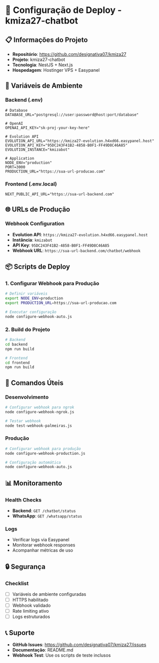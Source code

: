 # 🚀 Configuração de Deploy - kmiza27-chatbot

## 📋 Informações do Projeto

- **Repositório**: https://github.com/designativa07/kmiza27
- **Projeto**: kmiza27-chatbot
- **Tecnologia**: NestJS + Next.js
- **Hospedagem**: Hostinger VPS + Easypanel

## 🔧 Variáveis de Ambiente

### Backend (.env)
```env
# Database
DATABASE_URL="postgresql://user:password@host:port/database"

# OpenAI
OPENAI_API_KEY="sk-proj-your-key-here"

# Evolution API
EVOLUTION_API_URL="https://kmiza27-evolution.h4xd66.easypanel.host"
EVOLUTION_API_KEY="95DC243F41B2-4858-B0F1-FF49D8C46A85"
EVOLUTION_INSTANCE="kmizabot"

# Application
NODE_ENV="production"
PORT=3000
PRODUCTION_URL="https://sua-url-producao.com"
```

### Frontend (.env.local)
```env
NEXT_PUBLIC_API_URL="https://sua-url-backend.com"
```

## 🌐 URLs de Produção

### Webhook Configuration
- **Evolution API**: `https://kmiza27-evolution.h4xd66.easypanel.host`
- **Instância**: `kmizabot`
- **API Key**: `95DC243F41B2-4858-B0F1-FF49D8C46A85`
- **Webhook URL**: `https://sua-url-backend.com/chatbot/webhook`

## 📦 Scripts de Deploy

### 1. Configurar Webhook para Produção
```bash
# Definir variáveis
export NODE_ENV=production
export PRODUCTION_URL=https://sua-url-producao.com

# Executar configuração
node configure-webhook-auto.js
```

### 2. Build do Projeto
```bash
# Backend
cd backend
npm run build

# Frontend
cd frontend
npm run build
```

## 🔄 Comandos Úteis

### Desenvolvimento
```bash
# Configurar webhook para ngrok
node configure-webhook-ngrok.js

# Testar webhook
node test-webhook-palmeiras.js
```

### Produção
```bash
# Configurar webhook para produção
node configure-webhook-production.js

# Configuração automática
node configure-webhook-auto.js
```

## 📊 Monitoramento

### Health Checks
- **Backend**: `GET /chatbot/status`
- **WhatsApp**: `GET /whatsapp/status`

### Logs
- Verificar logs via Easypanel
- Monitorar webhook responses
- Acompanhar métricas de uso

## 🔒 Segurança

### Checklist
- [ ] Variáveis de ambiente configuradas
- [ ] HTTPS habilitado
- [ ] Webhook validado
- [ ] Rate limiting ativo
- [ ] Logs estruturados

## 📞 Suporte

- **GitHub Issues**: https://github.com/designativa07/kmiza27/issues
- **Documentação**: README.md
- **Webhook Test**: Use os scripts de teste inclusos 